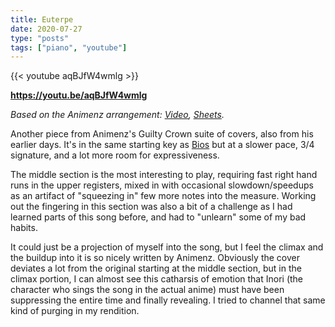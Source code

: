 ```yaml
---
title: Euterpe
date: 2020-07-27
type: "posts"
tags: ["piano", "youtube"]
---
```


{{< youtube aqBJfW4wmlg >}}

**https://youtu.be/aqBJfW4wmlg**

_Based on the Animenz arrangement:_ [_Video_](https://youtu.be/\_8UZMD3A2rs)_, [Sheets](https://sheet.host/sheet/vkrmZF)._

Another piece from Animenz's Guilty Crown suite of covers, also from his earlier days. It's in the same starting key as [Bios](/posts/2020-04-23_bios) but at a slower pace, 3/4 signature, and a lot more room for expressiveness.

The middle section is the most interesting to play, requiring fast right hand runs in the upper registers, mixed in with occasional slowdown/speedups as an artifact of "squeezing in" few more notes into the measure. Working out the fingering in this section was also a bit of a challenge as I had learned parts of this song before, and had to "unlearn" some of my bad habits.

It could just be a projection of myself into the song, but I feel the climax and the buildup into it is so nicely written by Animenz. Obviously the cover deviates a lot from the original starting at the middle section, but in the climax portion, I can almost see this catharsis of emotion that Inori (the character who sings the song in the actual anime) must have been suppressing the entire time and finally revealing. I tried to channel that same kind of purging in my rendition.
